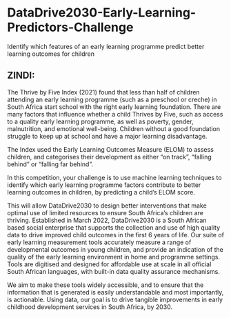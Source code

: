 # DataDrive2030-Early-Learning-Predictors-Challenge
Identify which features of an early learning programme predict better learning outcomes for children

## ZINDI:

The Thrive by Five Index (2021) found that less than half of children attending an early learning programme (such as a preschool or creche) in South Africa start school with the right early learning foundation. There are many factors that influence whether a child Thrives by Five, such as access to a quality early learning programme, as well as poverty, gender, malnutrition, and emotional well-being. Children without a good foundation struggle to keep up at school and have a major learning disadvantage.

The Index used the Early Learning Outcomes Measure (ELOM) to assess children, and categorises their development as either “on track”, “falling behind” or “falling far behind”.

In this competition, your challenge is to use machine learning techniques to identify which early learning programme factors contribute to better learning outcomes in children, by predicting a child’s ELOM score.

This will allow DataDrive2030 to design better interventions that make optimal use of limited resources to ensure South Africa’s children are thriving.
Established in March 2022, DataDrive2030 is a South African based social enterprise that supports the collection and use of high quality data to drive improved child outcomes in the first 6 years of life. Our suite of early learning measurement tools accurately measure a range of developmental outcomes in young children, and provide an indication of the quality of the early learning environment in home and programme settings. Tools are digitised and designed for affordable use at scale in all official South African languages, with built-in data quality assurance mechanisms.

We aim to make these tools widely accessible, and to ensure that the information that is generated is easily understandable and most importantly, is actionable. Using data, our goal is to drive tangible improvements in early childhood development services in South Africa, by 2030.

